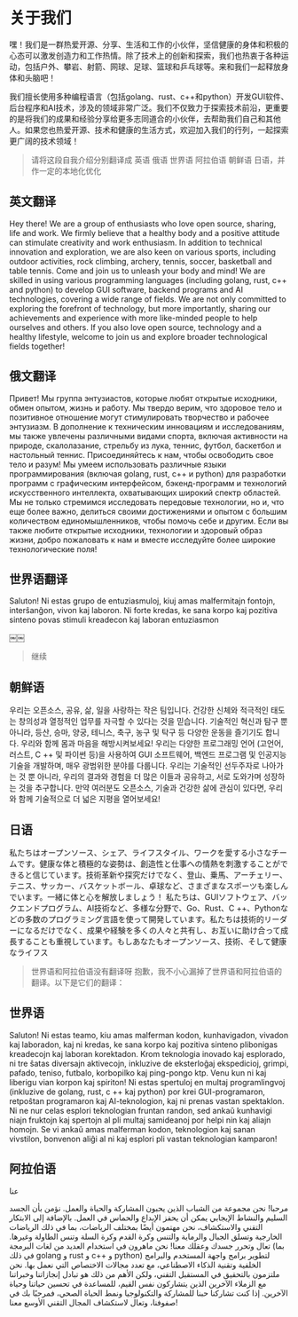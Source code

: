 # 关于我们
嘿！我们是一群热爱开源、分享、生活和工作的小伙伴，坚信健康的身体和积极的心态可以激发创造力和工作热情。除了技术上的创新和探索，我们也热衷于各种运动，包括户外、攀岩、射箭、网球、足球、篮球和乒乓球等。来和我们一起释放身体和头脑吧！

我们擅长使用多种编程语言（包括golang、rust、c++和python）开发GUI软件、后台程序和AI技术，涉及的领域非常广泛。我们不仅致力于探索技术前沿，更重要的是将我们的成果和经验分享给更多志同道合的小伙伴，去帮助我们自己和其他人。如果您也热爱开源、技术和健康的生活方式，欢迎加入我们的行列，一起探索更广阔的技术领域！

> 请将这段自我介绍分别翻译成 英语 俄语 世界语 阿拉伯语 朝鲜语 日语，并作一定的本地化优化

## 英文翻译
Hey there! We are a group of enthusiasts who love open source, sharing, life and work. We firmly believe that a healthy body and a positive attitude can stimulate creativity and work enthusiasm. In addition to technical innovation and exploration, we are also keen on various sports, including outdoor activities, rock climbing, archery, tennis, soccer, basketball and table tennis. Come and join us to unleash your body and mind! We are skilled in using various programming languages (including golang, rust, c++ and python) to develop GUI software, backend programs and AI technologies, covering a wide range of fields. We are not only committed to exploring the forefront of technology, but more importantly, sharing our achievements and experience with more like-minded people to help ourselves and others. If you also love open source, technology and a healthy lifestyle, welcome to join us and explore broader technological fields together!

## 俄文翻译
Привет! Мы группа энтузиастов, которые любят открытые исходники, обмен опытом, жизнь и работу. Мы твердо верим, что здоровое тело и позитивное отношение могут стимулировать творчество и рабочее энтузиазм. В дополнение к техническим инновациям и исследованиям, мы также увлечены различными видами спорта, включая активности на природе, скалолазание, стрельбу из лука, теннис, футбол, баскетбол и настольный теннис. Присоединяйтесь к нам, чтобы освободить свое тело и разум! Мы умеем использовать различные языки программирования (включая golang, rust, c++ и python) для разработки программ с графическим интерфейсом, бэкенд-программ и технологий искусственного интеллекта, охватывающих широкий спектр областей. Мы не только стремимся исследовать передовые технологии, но и, что еще более важно, делиться своими достижениями и опытом с большим количеством единомышленников, чтобы помочь себе и другим. Если вы также любите открытые исходники, технологии и здоровый образ жизни, добро пожаловать к нам и вместе исследуйте более широкие технологические поля!

## 世界语翻译
Saluton! Ni estas grupo de entuziasmuloj, kiuj amas malfermitajn fontojn, interŝanĝon, vivon kaj laboron. Ni forte kredas, ke sana korpo kaj pozitiva sinteno povas stimuli kreadecon kaj laboran entuziasmon

￼￼
> 继续

## 朝鲜语
우리는 오픈소스, 공유, 삶, 일을 사랑하는 작은 팀입니다. 건강한 신체와 적극적인 태도는 창의성과 열정적인 업무를 자극할 수 있다는 것을 믿습니다. 기술적인 혁신과 탐구 뿐 아니라, 등산, 승마, 양궁, 테니스, 축구, 농구 및 탁구 등 다양한 운동을 즐기기도 합니다. 우리와 함께 몸과 마음을 해방시켜보세요! 우리는 다양한 프로그래밍 언어 (고언어, 러스트, C ++ 및 파이썬 등)을 사용하여 GUI 소프트웨어, 백엔드 프로그램 및 인공지능 기술을 개발하며, 매우 광범위한 분야를 다룹니다. 우리는 기술적인 선두주자로 나아가는 것 뿐 아니라, 우리의 결과와 경험을 더 많은 이들과 공유하고, 서로 도와가며 성장하는 것을 추구합니다. 만약 여러분도 오픈소스, 기술과 건강한 삶에 관심이 있다면, 우리와 함께 기술적으로 더 넓은 지평을 열어보세요!

## 日语
私たちはオープンソース、シェア、ライフスタイル、ワークを愛する小さなチームです。健康な体と積極的な姿勢は、創造性と仕事への情熱を刺激することができると信じています。技術革新や探究だけでなく、登山、乗馬、アーチェリー、テニス、サッカー、バスケットボール、卓球など、さまざまなスポーツも楽しんでいます。一緒に体と心を解放しましょう！ 私たちは、GUIソフトウェア、バックエンドプログラム、AI技術など、多様な分野で、Go、Rust、C ++、Pythonなどの多数のプログラミング言語を使って開発しています。私たちは技術的リーダーになるだけでなく、成果や経験を多くの人々と共有し、お互いに助け合って成長することも重視しています。もしあなたもオープンソース、技術、そして健康なライフス

> 世界语和阿拉伯语没有翻译呀
> 抱歉，我不小心漏掉了世界语和阿拉伯语的翻译。以下是它们的翻译：

## 世界语
Saluton! Ni estas teamo, kiu amas malferman kodon, kunhavigadon, vivadon kaj laboradon, kaj ni kredas, ke sana korpo kaj pozitiva sinteno plibonigas kreadecojn kaj laboran korektadon. Krom teknologia inovado kaj esplorado, ni tre ŝatas diversajn aktivecojn, inkluzive de eksterloĝaj ekspedicioj, grimpi, pafado, teniso, futbalo, korbopilko kaj ping-pongo ktp. Venu kun ni kaj liberigu vian korpon kaj spiriton! Ni estas spertuloj en multaj programlingvoj (inkluzive de golang, rust, c ++ kaj python) por krei GUI-programaron, retpoŝtan programaron kaj AI-teknologion, kaj ni prenas vastan spektaklon. Ni ne nur celas esplori teknologian fruntan randon, sed ankaŭ kunhavigi niajn fruktojn kaj spertojn al pli multaj samideanoj por helpi nin kaj aliajn homojn. Se vi ankaŭ amas malferman kodon, teknologion kaj sanan vivstilon, bonvenon aliĝi al ni kaj esplori pli vastan teknologian kamparon!

## 阿拉伯语
عنا

مرحبا! نحن مجموعة من الشباب الذين يحبون المشاركة والحياة والعمل. نؤمن بأن الجسد السليم والنشاط الإيجابي يمكن أن يحفز الإبداع والحماس في العمل. بالإضافة إلى الابتكار التقني والاستكشاف، نحن مهتمون أيضًا بمختلف الرياضات، بما في ذلك الرياضات الخارجية وتسلق الجبال والرماية والتنس وكرة القدم وكرة السلة وتنس الطاولة وغيرها. تعال وتحرر جسدك وعقلك معنا! نحن ماهرون في استخدام العديد من لغات البرمجة (بما في ذلك golang و rust و c++ و python) لتطوير برامج واجهة المستخدم والبرامج الخلفية وتقنية الذكاء الاصطناعي، مع تعدد مجالات الاختصاص التي نعمل بها. نحن ملتزمون بالتحقيق في المستقبل التقني، ولكن الأهم من ذلك هو تبادل إنجازاتنا وخبراتنا مع الزملاء الآخرين الذين يتشاركون نفس القيم، للمساعدة في تحسين حياتنا وحياة الآخرين. إذا كنت تشاركنا حبنا للمشاركة والتكنولوجيا ونمط الحياة الصحي، فمرحبًا بك في صفوفنا، وتعال لاستكشاف المجال التقني الأوسع معنا!

